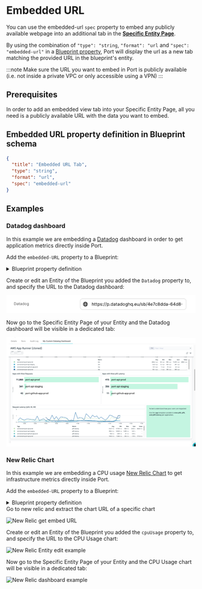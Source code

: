 # Embedded URL

You can use the embedded-url `spec` property to embed any publicly available webpage into an additional tab in the [**Specific Entity Page**](../../entity/entity.md#entity-page).

By using the combination of `"type": "string`, `"format": "url` and `"spec": "embedded-url"` in a [Blueprint property](../../blueprint/blueprint.md#blueprint-properties), Port will display the url as a new tab matching the provided URL in the blueprint's entity.

:::note
Make sure the URL you want to embed in Port is publicly available (i.e. not inside a private VPC or only accessible using a VPN)
:::

## Prerequisites

In order to add an embedded view tab into your Specific Entity Page, all you need is a publicly available URL with the data you want to embed.

## Embedded URL property definition in Blueprint schema

```json showLineNumbers
{
  "title": "Embedded URL Tab",
  "type": "string",
  "format": "url",
  "spec": "embedded-url"
}
```

## Examples

### Datadog dashboard

In this example we are embedding a [Datadog](https://docs.datadoghq.com/dashboards/sharing/) dashboard in order to get application metrics directly inside Port.

Add the `embedded-URL` property to a Blueprint:

<details>
<summary>Blueprint property definition</summary>

```json showLineNumbers
{
  "datadog": {
    "title": "Datadog",
    "type": "string",
    "format": "url",
    "spec": "embedded-url"
  }
}
```

</details>

Create or edit an Entity of the Blueprint you added the `Datadog` property to, and specify the URL to the Datadog dashboard:

![Datadog Entity edit example](../../../../static/img/software-catalog/widgets/editEntityDatadog.png)

Now go to the Specific Entity Page of your Entity and the Datadog dashboard will be visible in a dedicated tab:

![Datadog dashboard example](../../../../static/img/software-catalog/widgets/datadog.png)

### New Relic Chart

In this example we are embedding a CPU usage [New Relic Chart](https://one.eu.newrelic.com/) to get infrastructure metrics directly inside Port.

Add the `embedded-URL` property to a Blueprint:

<details>
<summary>Blueprint property definition</summary>

```json showLineNumbers
{
  "cpuUsage": {
    "type": "string",
    "title": "CPU usage",
    "spec": "embedded-url",
    "format": "url"
  }
}
```

</details>
Go to new relic and extract the chart URL of a specific chart

![New Relic get embed URL](../../../../static/img/software-catalog/widgets/GetEmbedUrlNewRelic.png)

Create or edit an Entity of the Blueprint you added the `cpuUsage` property to, and specify the URL to the CPU Usage chart:

![New Relic Entity edit example](../../../../static/img/software-catalog/widgets/editEntityNewRelic.png)

Now go to the Specific Entity Page of your Entity and the CPU Usage chart will be visible in a dedicated tab:

![New Relic dashboard example](../../../../static/img/software-catalog/widgets/new-relic.png)
